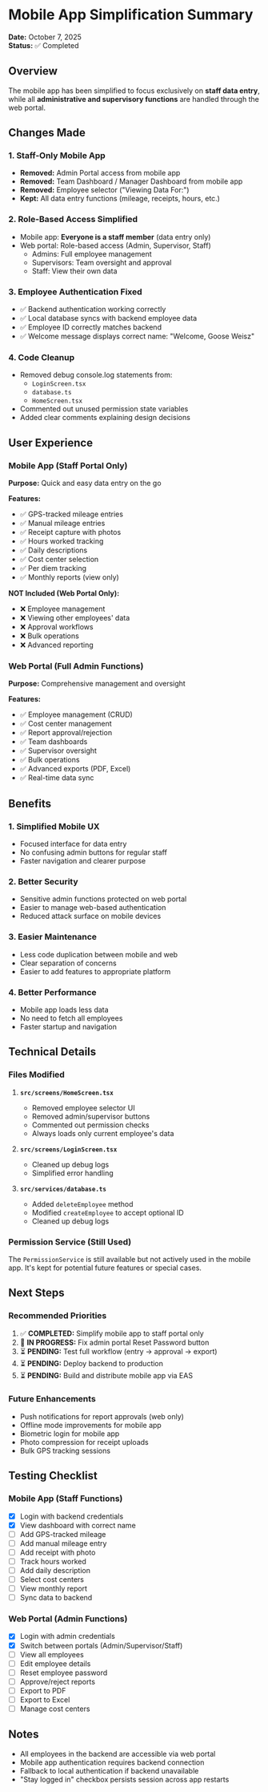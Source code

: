 # Mobile App Simplification Summary

**Date:** October 7, 2025  
**Status:** ✅ Completed

## Overview
The mobile app has been simplified to focus exclusively on **staff data entry**, while all **administrative and supervisory functions** are handled through the web portal.

## Changes Made

### 1. Staff-Only Mobile App
- **Removed:** Admin Portal access from mobile app
- **Removed:** Team Dashboard / Manager Dashboard from mobile app
- **Removed:** Employee selector ("Viewing Data For:")
- **Kept:** All data entry functions (mileage, receipts, hours, etc.)

### 2. Role-Based Access Simplified
- Mobile app: **Everyone is a staff member** (data entry only)
- Web portal: Role-based access (Admin, Supervisor, Staff)
  - Admins: Full employee management
  - Supervisors: Team oversight and approval
  - Staff: View their own data

### 3. Employee Authentication Fixed
- ✅ Backend authentication working correctly
- ✅ Local database syncs with backend employee data
- ✅ Employee ID correctly matches backend
- ✅ Welcome message displays correct name: "Welcome, Goose Weisz"

### 4. Code Cleanup
- Removed debug console.log statements from:
  - `LoginScreen.tsx`
  - `database.ts`
  - `HomeScreen.tsx`
- Commented out unused permission state variables
- Added clear comments explaining design decisions

## User Experience

### Mobile App (Staff Portal Only)
**Purpose:** Quick and easy data entry on the go

**Features:**
- ✅ GPS-tracked mileage entries
- ✅ Manual mileage entries
- ✅ Receipt capture with photos
- ✅ Hours worked tracking
- ✅ Daily descriptions
- ✅ Cost center selection
- ✅ Per diem tracking
- ✅ Monthly reports (view only)

**NOT Included (Web Portal Only):**
- ❌ Employee management
- ❌ Viewing other employees' data
- ❌ Approval workflows
- ❌ Bulk operations
- ❌ Advanced reporting

### Web Portal (Full Admin Functions)
**Purpose:** Comprehensive management and oversight

**Features:**
- ✅ Employee management (CRUD)
- ✅ Cost center management
- ✅ Report approval/rejection
- ✅ Team dashboards
- ✅ Supervisor oversight
- ✅ Bulk operations
- ✅ Advanced exports (PDF, Excel)
- ✅ Real-time data sync

## Benefits

### 1. **Simplified Mobile UX**
- Focused interface for data entry
- No confusing admin buttons for regular staff
- Faster navigation and clearer purpose

### 2. **Better Security**
- Sensitive admin functions protected on web portal
- Easier to manage web-based authentication
- Reduced attack surface on mobile devices

### 3. **Easier Maintenance**
- Less code duplication between mobile and web
- Clear separation of concerns
- Easier to add features to appropriate platform

### 4. **Better Performance**
- Mobile app loads less data
- No need to fetch all employees
- Faster startup and navigation

## Technical Details

### Files Modified
1. **`src/screens/HomeScreen.tsx`**
   - Removed employee selector UI
   - Removed admin/supervisor buttons
   - Commented out permission checks
   - Always loads only current employee's data

2. **`src/screens/LoginScreen.tsx`**
   - Cleaned up debug logs
   - Simplified error handling

3. **`src/services/database.ts`**
   - Added `deleteEmployee` method
   - Modified `createEmployee` to accept optional ID
   - Cleaned up debug logs

### Permission Service (Still Used)
The `PermissionService` is still available but not actively used in the mobile app. It's kept for potential future features or special cases.

## Next Steps

### Recommended Priorities
1. ✅ **COMPLETED:** Simplify mobile app to staff portal only
2. 🔄 **IN PROGRESS:** Fix admin portal Reset Password button
3. ⏳ **PENDING:** Test full workflow (entry → approval → export)
4. ⏳ **PENDING:** Deploy backend to production
5. ⏳ **PENDING:** Build and distribute mobile app via EAS

### Future Enhancements
- Push notifications for report approvals (web only)
- Offline mode improvements for mobile app
- Biometric login for mobile app
- Photo compression for receipt uploads
- Bulk GPS tracking sessions

## Testing Checklist

### Mobile App (Staff Functions)
- [x] Login with backend credentials
- [x] View dashboard with correct name
- [ ] Add GPS-tracked mileage
- [ ] Add manual mileage entry
- [ ] Add receipt with photo
- [ ] Track hours worked
- [ ] Add daily description
- [ ] Select cost centers
- [ ] View monthly report
- [ ] Sync data to backend

### Web Portal (Admin Functions)
- [x] Login with admin credentials
- [x] Switch between portals (Admin/Supervisor/Staff)
- [ ] View all employees
- [ ] Edit employee details
- [ ] Reset employee password
- [ ] Approve/reject reports
- [ ] Export to PDF
- [ ] Export to Excel
- [ ] Manage cost centers

## Notes
- All employees in the backend are accessible via web portal
- Mobile app authentication requires backend connection
- Fallback to local authentication if backend unavailable
- "Stay logged in" checkbox persists session across app restarts

